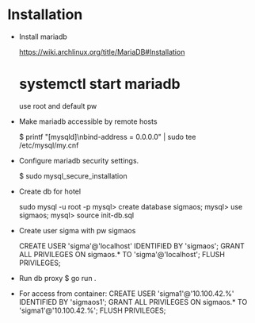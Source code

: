 # Installation

* Install mariadb

  https://wiki.archlinux.org/title/MariaDB#Installation
  # systemctl start mariadb
  
  use root and default pw

* Make mariadb accessible by remote hosts

  $ printf "[mysqld]\nbind-address = 0.0.0.0" | sudo tee /etc/mysql/my.cnf

* Configure mariadb security settings.

  $ sudo mysql_secure_installation

* Create db for hotel

  sudo mysql -u root -p
  mysql> create database sigmaos;
  mysql> use sigmaos;
  mysql> source init-db.sql

* Create user sigma with pw sigmaos

  CREATE USER 'sigma'@'localhost' IDENTIFIED BY 'sigmaos';
  GRANT ALL PRIVILEGES ON sigmaos.* TO 'sigma'@'localhost';
  FLUSH PRIVILEGES;

* Run db proxy
  $ go run .

* For access from container:
 CREATE USER 'sigma1'@'10.100.42.%' IDENTIFIED BY 'sigmaos1';
 GRANT ALL PRIVILEGES ON sigmaos.* TO 'sigma1'@'10.100.42.%';
 FLUSH PRIVILEGES;

